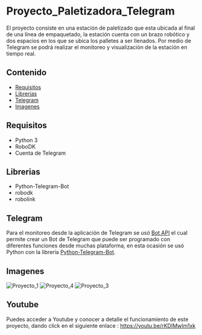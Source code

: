 # Proyecto_Paletizadora_Telegram
El proyecto consiste en una estación de paletizado que esta ubicada al final de una línea de empaquetado, la estación cuenta con un brazo robótico y dos espacios en los que se ubica los palletes a ser llenados. Por medio de Telegram se podrá realizar el monitoreo y visualización de la estación en tiempo real.
## Contenido
- [Requisitos](https://github.com/FajardoD/Proyecto_Paletizadora_Telegram/blob/main/README.md#requisitos)
- [Librerias](https://github.com/FajardoD/Proyecto_Paletizadora_Telegram/blob/main/README.md#librerias)
- [Telegram](https://github.com/FajardoD/Proyecto_Paletizadora_Telegram/blob/main/README.md#telegram)
- [Imagenes](https://github.com/FajardoD/Proyecto_Paletizadora_Telegram/blob/main/README.md#imagenes)
## Requisitos
- Python 3
- RoboDK
- Cuenta de Telegram
## Librerias
- Python-Telegram-Bot
- robodk
- robolink
## Telegram
Para el monitoreo desde la aplicación de Telegram se usó [Bot API](https://core.telegram.org/#bot-api) el cual permite crear un Bot de Telegram que puede ser programado con diferentes funciones desde muchas plataforma, en esta ocasión se usó Python con la librería [Python-Telegram-Bot](https://github.com/python-telegram-bot/python-telegram-bot).
## Imagenes
![Proyecto_1](https://user-images.githubusercontent.com/85042038/151731876-fac04b4f-8dc3-4991-8348-380ca215ef80.png)
![Proyecto_4](https://user-images.githubusercontent.com/85042038/151731880-f80f094c-1753-47b0-8fac-a020758ebdfd.png)
![Proyecto_3](https://user-images.githubusercontent.com/85042038/151731933-61c53db0-e16f-4c6c-b8ef-a163f8969192.png)
## Youtube
Puedes acceder a Youtube y conocer a detalle el funcionamiento de este proyecto, dando click en el siguiente enlace : https://youtu.be/rKDIMwIm1xk
